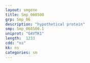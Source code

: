 ```yaml
---
layout: smgene
title: Smp_068500
grp: Smp_06
description: "hypothetical protein"
smp: Smp_068500.1
uniprot: "G4VTK1"
length:  1233
cdd: "ns"
kk: ns
categories: sm
---
```

